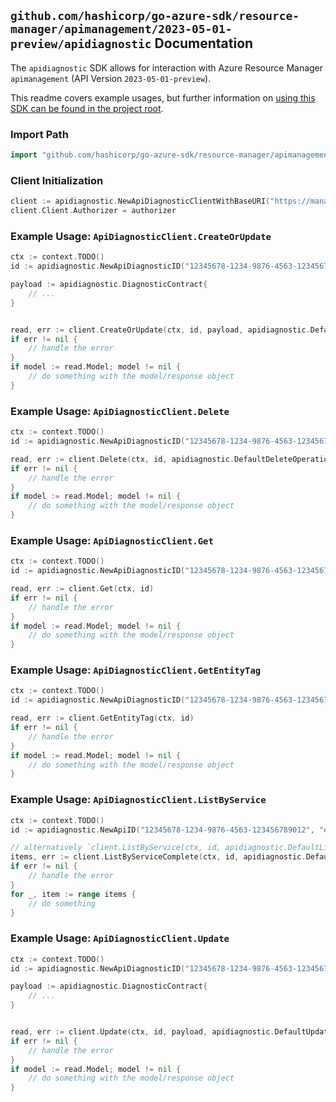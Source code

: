 
## `github.com/hashicorp/go-azure-sdk/resource-manager/apimanagement/2023-05-01-preview/apidiagnostic` Documentation

The `apidiagnostic` SDK allows for interaction with Azure Resource Manager `apimanagement` (API Version `2023-05-01-preview`).

This readme covers example usages, but further information on [using this SDK can be found in the project root](https://github.com/hashicorp/go-azure-sdk/tree/main/docs).

### Import Path

```go
import "github.com/hashicorp/go-azure-sdk/resource-manager/apimanagement/2023-05-01-preview/apidiagnostic"
```


### Client Initialization

```go
client := apidiagnostic.NewApiDiagnosticClientWithBaseURI("https://management.azure.com")
client.Client.Authorizer = authorizer
```


### Example Usage: `ApiDiagnosticClient.CreateOrUpdate`

```go
ctx := context.TODO()
id := apidiagnostic.NewApiDiagnosticID("12345678-1234-9876-4563-123456789012", "example-resource-group", "serviceName", "apiId", "diagnosticId")

payload := apidiagnostic.DiagnosticContract{
	// ...
}


read, err := client.CreateOrUpdate(ctx, id, payload, apidiagnostic.DefaultCreateOrUpdateOperationOptions())
if err != nil {
	// handle the error
}
if model := read.Model; model != nil {
	// do something with the model/response object
}
```


### Example Usage: `ApiDiagnosticClient.Delete`

```go
ctx := context.TODO()
id := apidiagnostic.NewApiDiagnosticID("12345678-1234-9876-4563-123456789012", "example-resource-group", "serviceName", "apiId", "diagnosticId")

read, err := client.Delete(ctx, id, apidiagnostic.DefaultDeleteOperationOptions())
if err != nil {
	// handle the error
}
if model := read.Model; model != nil {
	// do something with the model/response object
}
```


### Example Usage: `ApiDiagnosticClient.Get`

```go
ctx := context.TODO()
id := apidiagnostic.NewApiDiagnosticID("12345678-1234-9876-4563-123456789012", "example-resource-group", "serviceName", "apiId", "diagnosticId")

read, err := client.Get(ctx, id)
if err != nil {
	// handle the error
}
if model := read.Model; model != nil {
	// do something with the model/response object
}
```


### Example Usage: `ApiDiagnosticClient.GetEntityTag`

```go
ctx := context.TODO()
id := apidiagnostic.NewApiDiagnosticID("12345678-1234-9876-4563-123456789012", "example-resource-group", "serviceName", "apiId", "diagnosticId")

read, err := client.GetEntityTag(ctx, id)
if err != nil {
	// handle the error
}
if model := read.Model; model != nil {
	// do something with the model/response object
}
```


### Example Usage: `ApiDiagnosticClient.ListByService`

```go
ctx := context.TODO()
id := apidiagnostic.NewApiID("12345678-1234-9876-4563-123456789012", "example-resource-group", "serviceName", "apiId")

// alternatively `client.ListByService(ctx, id, apidiagnostic.DefaultListByServiceOperationOptions())` can be used to do batched pagination
items, err := client.ListByServiceComplete(ctx, id, apidiagnostic.DefaultListByServiceOperationOptions())
if err != nil {
	// handle the error
}
for _, item := range items {
	// do something
}
```


### Example Usage: `ApiDiagnosticClient.Update`

```go
ctx := context.TODO()
id := apidiagnostic.NewApiDiagnosticID("12345678-1234-9876-4563-123456789012", "example-resource-group", "serviceName", "apiId", "diagnosticId")

payload := apidiagnostic.DiagnosticContract{
	// ...
}


read, err := client.Update(ctx, id, payload, apidiagnostic.DefaultUpdateOperationOptions())
if err != nil {
	// handle the error
}
if model := read.Model; model != nil {
	// do something with the model/response object
}
```
